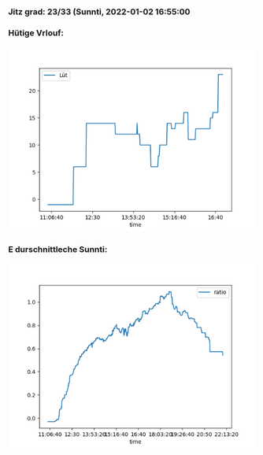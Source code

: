 ### Jitz grad: 23/33 (Sunnti, 2022-01-02 16:55:00

### Hütige Vrlouf:
![Graph](Today.png)

### E durschnittleche Sunnti:
![Graph](Sunnti.png)